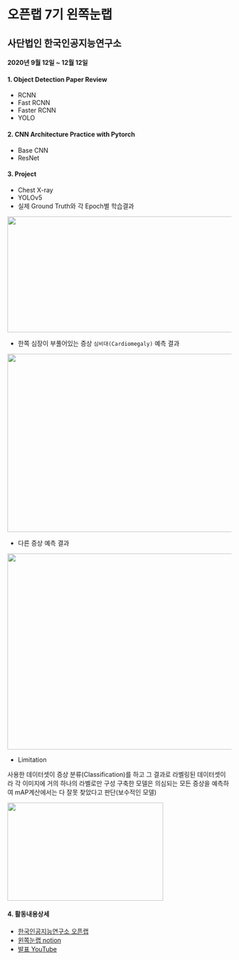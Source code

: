 # 오픈랩 7기 왼쪽눈랩
## 사단법인 한국인공지능연구소

#### 2020년 9월 12일 ~ 12월 12일

#### 1. Object Detection Paper Review
- RCNN
- Fast RCNN
- Faster RCNN
- YOLO

#### 2. CNN Architecture Practice with Pytorch
- Base CNN
- ResNet

#### 3. Project
- Chest X-ray
- YOLOv5
- 실제 Ground Truth와 각 Epoch별 학습결과

<img src="https://user-images.githubusercontent.com/71136942/102186623-437bdd00-3ef6-11eb-9dc9-6e305e1d485f.png" width="700" height="260">

- 한쪽 심장이 부풀어있는 증상 `심비대(Cardiomegaly)` 예측 결과

<img src="https://user-images.githubusercontent.com/71136942/102185345-4544a100-3ef4-11eb-8a76-2fcf136e4897.png" width="700" height="400">

- 다른 증상 예측 결과
    
<img src="https://user-images.githubusercontent.com/71136942/102185347-45dd3780-3ef4-11eb-82d2-bbf7e1337cca.png" width="700" height="440">

- Limitation

사용한 데이터셋이 증상 분류(Classification)를 하고 그 결과로 라벨링된 데이터셋이라 각 이미지에 거의 하나의 라벨로만 구성
구축한 모델은 의심되는 모든 증상을 예측하여 mAP계산에서는 다 잘못 찾았다고 판단(보수적인 모델)

<img src="https://user-images.githubusercontent.com/71136942/102185342-437add80-3ef4-11eb-88d8-961aa5b3c35b.png" width="350" height="220">


#### 4. 활동내용상세
- [한국인공지능연구소 오픈랩](https://www.ai-lab.kr/opens/5f844741dd7cbda5cf25d526)
- [왼쪽눈랩 notion](https://www.notion.so/6b79630624f449a3a0cd79a06eb406f1)
- [발표 YouTube](https://www.youtube.com/channel/UCHG74ooFWbEvEtSCbJmupaQ/videos)
